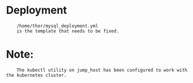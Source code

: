 # Deployment 
        
        /home/thor/mysql_deployment.yml 
        is the template that needs to be fixed.


# Note: 
        The kubectl utility on jump_host has been configured to work with the kubernetes cluster.
